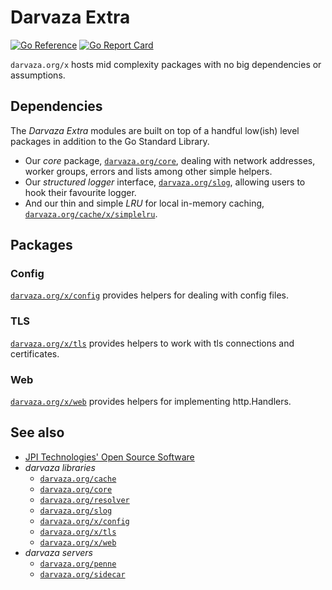 # Darvaza Extra

[![Go Reference][godoc-badge]][godoc]
[![Go Report Card][goreport-badge]][goreport]

`darvaza.org/x` hosts mid complexity packages with
no big dependencies or assumptions.

[godoc]: https://pkg.go.dev/darvaza.org/x
[godoc-badge]: https://pkg.go.dev/badge/darvaza.org/x.svg
[goreport]: https://goreportcard.com/report/darvaza.org/x
[goreport-badge]: https://goreportcard.com/badge/darvaza.org/x

[darvaza-cache]: https://pkg.go.dev/darvaza.org/cache
[darvaza-core]: https://pkg.go.dev/darvaza.org/core
[darvaza-penne]: https://pkg.go.dev/darvaza.org/penne
[darvaza-resolver]: https://pkg.go.dev/darvaza.org/resolver
[darvaza-slog]: https://pkg.go.dev/darvaza.org/slog
[darvaza-sidecar]: https://pkg.go.dev/darvaza.org/sidecar
[darvaza-simplelru]: https://pkg.go.dev/darvaza.org/cache/x/simplelru
[darvaza-x-config]: https://pkg.go.dev/darvaza.org/x/config
[darvaza-x-tls]: https://pkg.go.dev/darvaza.org/x/tls
[darvaza-x-web]: https://pkg.go.dev/darvaza.org/x/web

## Dependencies

The _Darvaza Extra_ modules are built on top of a handful
low(ish) level packages in addition to the Go Standard Library.

* Our _core_ package, [`darvaza.org/core`][darvaza-core],
  dealing with network addresses, worker groups, errors and lists among
  other simple helpers.
* Our _structured logger_ interface, [`darvaza.org/slog`][darvaza-slog],
  allowing users to hook their favourite logger.
* And our thin and simple _LRU_ for local in-memory caching,
  [`darvaza.org/cache/x/simplelru`][darvaza-simplelru].

## Packages

### Config

[`darvaza.org/x/config`][darvaza-x-config] provides helpers
for dealing with config files.

### TLS

[`darvaza.org/x/tls`][darvaza-x-tls] provides helpers
to work with tls connections and certificates.

### Web

[`darvaza.org/x/web`][darvaza-x-web] provides helpers
for implementing http.Handlers.

## See also

* [JPI Technologies' Open Source Software](https://oss.jpi.io/)
* _darvaza libraries_
  * [`darvaza.org/cache`][darvaza-cache]
  * [`darvaza.org/core`][darvaza-core]
  * [`darvaza.org/resolver`][darvaza-resolver]
  * [`darvaza.org/slog`][darvaza-slog]
  * [`darvaza.org/x/config`][darvaza-x-config]
  * [`darvaza.org/x/tls`][darvaza-x-tls]
  * [`darvaza.org/x/web`][darvaza-x-web]
* _darvaza servers_
  * [`darvaza.org/penne`][darvaza-penne]
  * [`darvaza.org/sidecar`][darvaza-sidecar]
